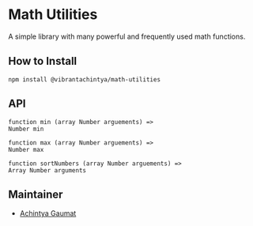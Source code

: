 # Math Utilities

A simple library with many powerful and frequently used math functions.

## How to Install

```
npm install @vibrantachintya/math-utilities
```

## API

```
function min (array Number arguements) =>
Number min

function max (array Number arguements) =>
Number max

function sortNumbers (array Number arguements) =>
Array Number arguments
```

## Maintainer

- [Achintya Gaumat](https://github.com/vibrantachintya)
